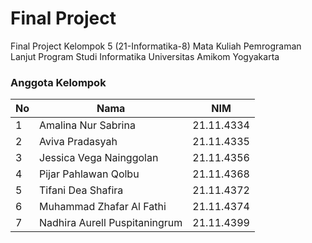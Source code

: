 # Final Project
Final Project Kelompok 5 (21-Informatika-8) Mata Kuliah Pemrograman Lanjut Program Studi Informatika Universitas Amikom Yogyakarta

### Anggota Kelompok
|**No**| **Nama** | **NIM** |
|---|------|-----|
| 1 | Amalina Nur Sabrina | 21.11.4334 |
| 2 | Aviva Pradasyah | 21.11.4335 |
| 3 | Jessica Vega Nainggolan | 21.11.4356 |
| 4 | Pijar Pahlawan Qolbu | 21.11.4368 |
| 5 | Tifani Dea Shafira | 21.11.4372 |
| 6 | Muhammad Zhafar Al Fathi | 21.11.4374 |
| 7 | Nadhira Aurell Puspitaningrum  | 21.11.4399 |
